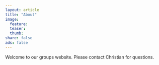 ```yaml
---
layout: article
title: "About"
image:
  feature:
  teaser:
  thumb:
share: false
ads: false
---
```


Welcome to our groups website. Please contact Christian for questions.